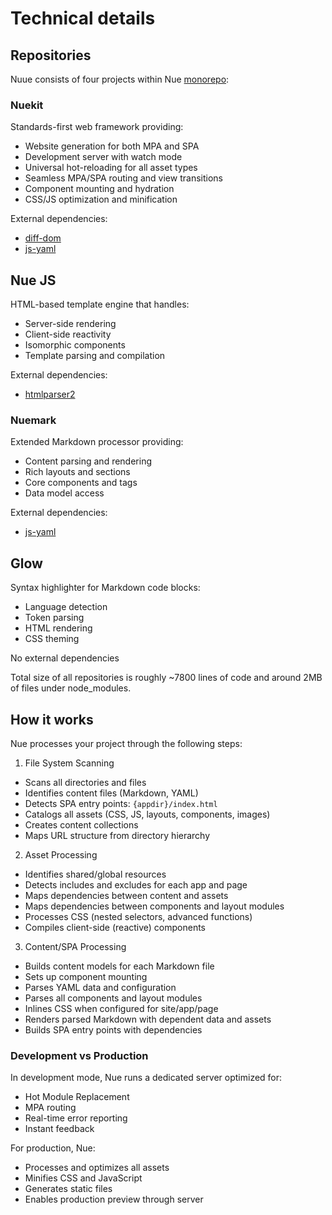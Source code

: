
# Technical details


## Repositories
Nuue consists of four projects within Nue [monorepo](//github.com/nuejs/nue/):

### Nuekit
Standards-first web framework providing:

- Website generation for both MPA and SPA
- Development server with watch mode
- Universal hot-reloading for all asset types
- Seamless MPA/SPA routing and view transitions
- Component mounting and hydration
- CSS/JS optimization and minification

External dependencies:
- [diff-dom](//github.com/fiduswriter/diffDOM)
- [js-yaml](//github.com/nodeca/js-yaml)


## Nue JS
HTML-based template engine that handles:

- Server-side rendering
- Client-side reactivity
- Isomorphic components
- Template parsing and compilation

External dependencies:
- [htmlparser2](//github.com/fb55/htmlparser2)

### Nuemark
Extended Markdown processor providing:
- Content parsing and rendering
- Rich layouts and sections
- Core components and tags
- Data model access

External dependencies:
- [js-yaml](//github.com/nodeca/js-yaml)

## Glow
Syntax highlighter for Markdown code blocks:

- Language detection
- Token parsing
- HTML rendering
- CSS theming

No external dependencies

Total size of all repositories is roughly ~7800 lines of code and around 2MB of files under node_modules.


## How it works
Nue processes your project through the following steps:

1. File System Scanning
- Scans all directories and files
- Identifies content files (Markdown, YAML)
- Detects SPA entry points: `{appdir}/index.html`
- Catalogs all assets (CSS, JS, layouts, components, images)
- Creates content collections
- Maps URL structure from directory hierarchy

2. Asset Processing
- Identifies shared/global resources
- Detects includes and excludes for each app and page
- Maps dependencies between content and assets
- Maps dependencies between components and layout modules
- Processes CSS (nested selectors, advanced functions)
- Compiles client-side (reactive) components

3. Content/SPA Processing
- Builds content models for each Markdown file
- Sets up component mounting
- Parses YAML data and configuration
- Parses all components and layout modules
- Inlines CSS when configured for site/app/page
- Renders parsed Markdown with dependent data and assets
- Builds SPA entry points with dependencies


### Development vs Production
In development mode, Nue runs a dedicated server optimized for:
- Hot Module Replacement
- MPA routing
- Real-time error reporting
- Instant feedback

For production, Nue:
- Processes and optimizes all assets
- Minifies CSS and JavaScript
- Generates static files
- Enables production preview through server



